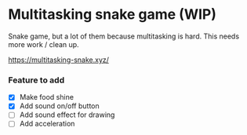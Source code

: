 # Multitasking snake game (WIP)

Snake game, but a lot of them because multitasking is hard. This needs more work / clean up.

https://multitasking-snake.xyz/

### Feature to add

- [x] Make food shine
- [x] Add sound on/off button
- [ ] Add sound effect for drawing
- [ ] Add acceleration
